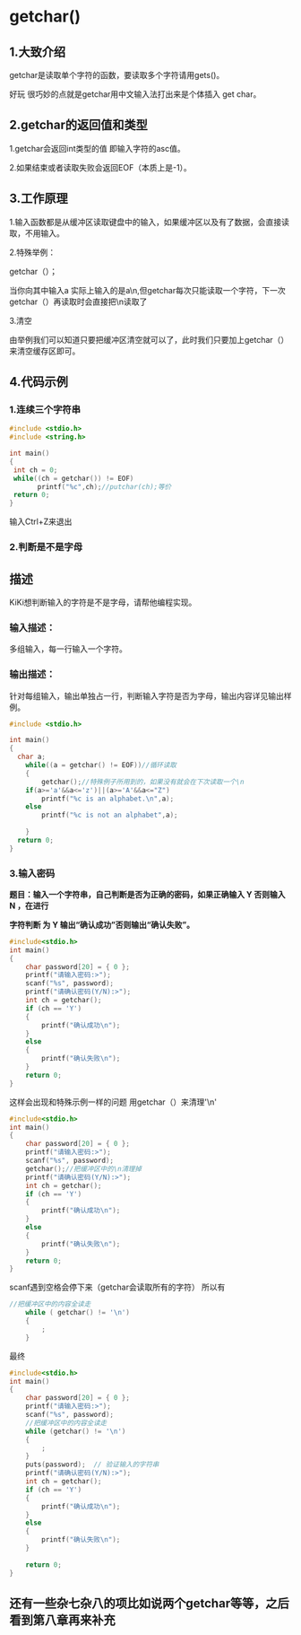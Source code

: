 # getchar()

## 1.大致介绍

getchar是读取单个字符的函数，要读取多个字符请用gets()。

好玩  很巧妙的点就是getchar用中文输入法打出来是个体插入 get char。

## 2.getchar的返回值和类型

1.getchar会返回int类型的值 即输入字符的asc值。

2.如果结束或者读取失败会返回EOF（本质上是-1）。

## 3.工作原理

1.输入函数都是从缓冲区读取键盘中的输入，如果缓冲区以及有了数据，会直接读取，不用输入。

2.特殊举例：

getchar（）；

当你向其中输入a 实际上输入的是a\n,但getchar每次只能读取一个字符，下一次getchar（）再读取时会直接把\n读取了

3.清空

由举例我们可以知道只要把缓冲区清空就可以了，此时我们只要加上getchar（）来清空缓存区即可。

## 4.代码示例

### 1.连续三个字符串



```c
#include <stdio.h>
#include <string.h>

int main()
{
 int ch = 0;
 while((ch = getchar()) != EOF)
       printf("%c",ch);//putchar(ch);等价
 return 0;      
}
```

输入Ctrl+Z来退出

### 2.判断是不是字母

## 描述

KiKi想判断输入的字符是不是字母，请帮他编程实现。

### 输入描述：

多组输入，每一行输入一个字符。

### 输出描述：

针对每组输入，输出单独占一行，判断输入字符是否为字母，输出内容详见输出样例。



```c
#include <stdio.h>

int main()
{
  char a;
    while((a = getchar() != EOF))//循环读取
    {
        getchar();//特殊例子所用到的，如果没有就会在下次读取一个\n
    if(a>='a'&&a<='z')||(a>='A'&&a<="Z")
        printf("%c is an alphabet.\n",a);
    else
        printf("%c is not an alphabet",a);
            
    }
  return 0;
}
```

### 3.输入密码

**题目：输入一个字符串，自己判断是否为正确的密码，如果正确输入 Y 否则输入 N ，在进行**

**字符判断 为 Y 输出“确认成功”否则输出“确认失败”。**

```c
#include<stdio.h>
int main()
{
	char password[20] = { 0 };
	printf("请输入密码:>");
	scanf("%s", password);
	printf("请确认密码(Y/N):>");
	int ch = getchar();
	if (ch == 'Y')
	{
		printf("确认成功\n");
	}
	else
	{
		printf("确认失败\n");
	}
	return 0;
}
```

这样会出现和特殊示例一样的问题 用getchar（）来清理'\n'

```c
#include<stdio.h>
int main()
{
	char password[20] = { 0 };
	printf("请输入密码:>");
	scanf("%s", password);
	getchar();//把缓冲区中的\n清理掉
	printf("请确认密码(Y/N):>");
	int ch = getchar();
	if (ch == 'Y')
	{
		printf("确认成功\n");
	}
	else
	{
		printf("确认失败\n");
	}
	return 0;
}
```

scanf遇到空格会停下来（getchar会读取所有的字符）
所以有

```c
//把缓冲区中的内容全读走
	while ( getchar() != '\n')
	{
		;
	}
```

最终

```c
#include<stdio.h>
int main()
{
	char password[20] = { 0 };
	printf("请输入密码:>");
	scanf("%s", password);
	//把缓冲区中的内容全读走
	while (getchar() != '\n')
	{
		;
	}
	puts(password);  // 验证输入的字符串
	printf("请确认密码(Y/N):>");
	int ch = getchar();
	if (ch == 'Y')
	{
		printf("确认成功\n");
	}
	else
	{
		printf("确认失败\n");
	}
 
	return 0;
}
```

## 还有一些杂七杂八的项比如说两个getchar等等，之后看到第八章再来补充
